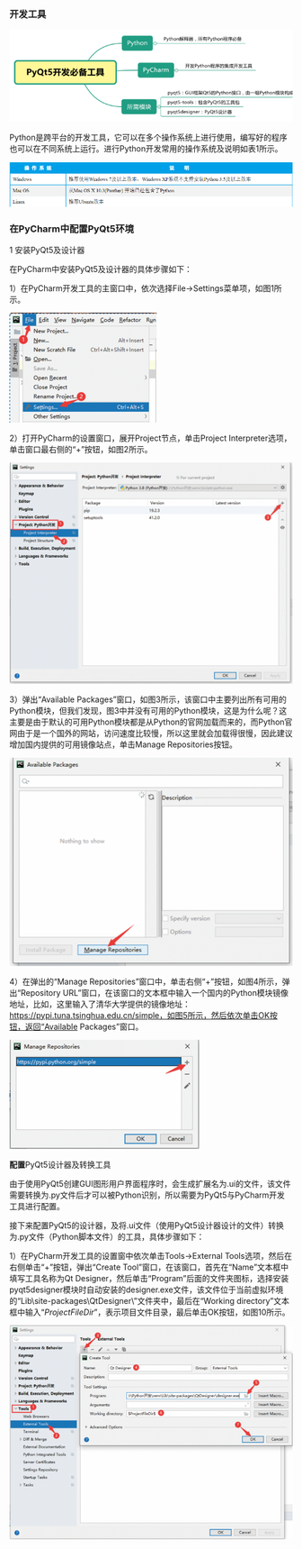 ### 开发工具

![img](images/ch2/4e2b3b7f241f41f490eca3944856b8f2.png)

Python是跨平台的开发工具，它可以在多个操作系统上进行使用，编写好的程序也可以在不同系统上运行。进行Python开发常用的操作系统及说明如表1所示。

![image-20220630131317728](images/ch2/image-20220630131317728.png)

### 在PyCharm中配置PyQt5环境

1 安装PyQt5及设计器

在PyCharm中安装PyQt5及设计器的具体步骤如下：

1）在PyCharm开发工具的主窗口中，依次选择File→Settings菜单项，如图1所示。

![img](images/ch2/9c65919a9caf4a4cb913f01197ccb82f.png)

2）打开PyCharm的设置窗口，展开Project节点，单击Project Interpreter选项，单击窗口最右侧的“+”按钮，如图2所示。

![img](images/ch2/e342d8b511884813b40a4a66ef90f1f1.png)

3）弹出“Available Packages”窗口，如图3所示，该窗口中主要列出所有可用的Python模块，但我们发现，图3中并没有可用的Python模块，这是为什么呢？这主要是由于默认的可用Python模块都是从Python的官网加载而来的，而Python官网由于是一个国外的网站，访问速度比较慢，所以这里就会加载得很慢，因此建议增加国内提供的可用镜像站点，单击Manage Repositories按钮。

![img](images/ch2/a4fef7eaa9d749f7a487f709a8a999dd.png)

4）在弹出的“Manage Repositories”窗口中，单击右侧“+”按钮，如图4所示，弹出“Repository URL”窗口，在该窗口的文本框中输入一个国内的Python模块镜像地址，比如，这里输入了清华大学提供的镜像地址：https://pypi.tuna.tsinghua.edu.cn/simple，如图5所示，然后依次单击OK按钮，返回“Available Packages”窗口。

![img](images/ch2/b95608fbce284bfab9db64d831f013db.png)

**配置**PyQt5设计器及转换工具

由于使用PyQt5创建GUI图形用户界面程序时，会生成扩展名为.ui的文件，该文件需要转换为.py文件后才可以被Python识别，所以需要为PyQt5与PyCharm开发工具进行配置。

接下来配置PyQt5的设计器，及将.ui文件（使用PyQt5设计器设计的文件）转换为.py文件（Python脚本文件）的工具，具体步骤如下：

1）在PyCharm开发工具的设置窗中依次单击Tools→External Tools选项，然后在右侧单击“+”按钮，弹出“Create Tool”窗口，在该窗口，首先在“Name”文本框中填写工具名称为Qt Designer，然后单击“Program”后面的文件夹图标，选择安装pyqt5designer模块时自动安装的designer.exe文件，该文件位于当前虚拟环境的“Lib\site-packages\QtDesigner\”文件夹中，最后在“Working directory”文本框中输入“$ProjectFileDir$”，表示项目文件目录，最后单击OK按钮，如图10所示。

![img](images/ch2/17ed422e99814bf294244f0334f75177.png)